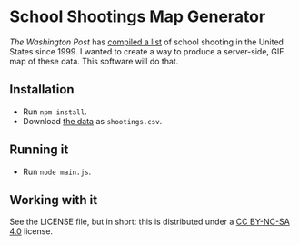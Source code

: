 # School Shootings Map Generator

_The Washington Post_ has [compiled a list](https://github.com/washingtonpost/data-school-shootings) of school shooting in the United States since 1999. I wanted to create a way to produce a server-side, GIF map of these data. This software will do that.

## Installation

* Run `npm install`.
* Download [the data](https://github.com/washingtonpost/data-school-shootings/blob/master/school-shootings-data.csv) as `shootings.csv`.

## Running it

* Run `node main.js`.

## Working with it

See the LICENSE file, but in short: this is distributed under a [CC BY-NC-SA 4.0](https://creativecommons.org/licenses/by-nc-sa/4.0/) license.
